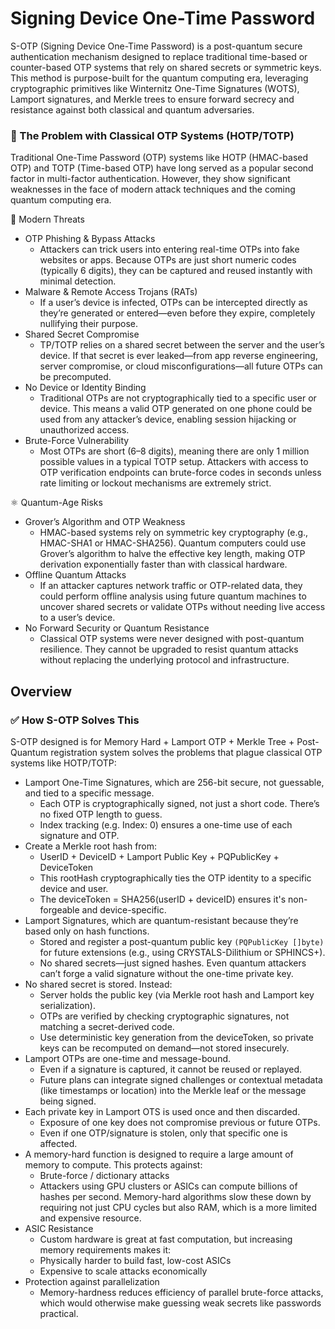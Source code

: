 # Signing Device One-Time Password

S-OTP (Signing Device One-Time Password) is a post-quantum secure authentication mechanism designed to replace traditional time-based or counter-based OTP systems that rely on shared secrets or symmetric keys. This method is purpose-built for the quantum computing era, leveraging cryptographic primitives like Winternitz One-Time Signatures (WOTS), Lamport signatures, and Merkle trees to ensure forward secrecy and resistance against both classical and quantum adversaries.

### 🚨 The Problem with Classical OTP Systems (HOTP/TOTP)
Traditional One-Time Password (OTP) systems like HOTP (HMAC-based OTP) and TOTP (Time-based OTP) have long served as a popular second factor in multi-factor authentication. However, they show significant weaknesses in the face of modern attack techniques and the coming quantum computing era.

🧠 Modern Threats
- OTP Phishing & Bypass Attacks
  - Attackers can trick users into entering real-time OTPs into fake websites or apps. Because OTPs are just short numeric codes (typically 6 digits), they can be captured and reused instantly with minimal detection.
- Malware & Remote Access Trojans (RATs)
  - If a user’s device is infected, OTPs can be intercepted directly as they’re generated or entered—even before they expire, completely nullifying their purpose.
- Shared Secret Compromise
  - TP/TOTP relies on a shared secret between the server and the user’s device. If that secret is ever leaked—from app reverse engineering, server compromise, or cloud misconfigurations—all future OTPs can be precomputed.
-  No Device or Identity Binding
    - Traditional OTPs are not cryptographically tied to a specific user or device. This means a valid OTP generated on one phone could be used from any attacker’s device, enabling session hijacking or unauthorized access.
- Brute-Force Vulnerability
  - Most OTPs are short (6–8 digits), meaning there are only 1 million possible values in a typical TOTP setup. Attackers with access to OTP verification endpoints can brute-force codes in seconds unless rate limiting or lockout mechanisms are extremely strict.

⚛️ Quantum-Age Risks

- Grover’s Algorithm and OTP Weakness
  - HMAC-based systems rely on symmetric key cryptography (e.g., HMAC-SHA1 or HMAC-SHA256). Quantum computers could use Grover’s algorithm to halve the effective key length, making OTP derivation exponentially faster than with classical hardware.
- Offline Quantum Attacks
  - If an attacker captures network traffic or OTP-related data, they could perform offline analysis using future quantum machines to uncover shared secrets or validate OTPs without needing live access to a user’s device.
- No Forward Security or Quantum Resistance
  - Classical OTP systems were never designed with post-quantum resilience. They cannot be upgraded to resist quantum attacks without replacing the underlying protocol and infrastructure.

## Overview

### ✅ How S-OTP Solves This
S-OTP designed is for Memory Hard + Lamport OTP + Merkle Tree + Post-Quantum registration system solves the problems that plague classical OTP systems like HOTP/TOTP:

- Lamport One-Time Signatures, which are 256-bit secure, not guessable, and tied to a specific message.
  - Each OTP is cryptographically signed, not just a short code. There’s no fixed OTP length to guess.
  - Index tracking (e.g. Index: 0) ensures a one-time use of each signature and OTP.
- Create a Merkle root hash from:
  - UserID + DeviceID + Lamport Public Key + PQPublicKey + DeviceToken
  - This rootHash cryptographically ties the OTP identity to a specific device and user.
  - The deviceToken = SHA256(userID + deviceID) ensures it's non-forgeable and device-specific.
- Lamport Signatures, which are quantum-resistant because they’re based only on hash functions.
  - Stored and register a post-quantum public key `(PQPublicKey []byte)` for future extensions (e.g., using CRYSTALS-Dilithium or SPHINCS+).
  - No shared secrets—just signed hashes. Even quantum attackers can’t forge a valid signature without the one-time private key.
- No shared secret is stored. Instead:
  - Server holds the public key (via Merkle root hash and Lamport key serialization).
  - OTPs are verified by checking cryptographic signatures, not matching a secret-derived code.
  - Use deterministic key generation from the deviceToken, so private keys can be recomputed on demand—not stored insecurely.
- Lamport OTPs are one-time and message-bound.
  - Even if a signature is captured, it cannot be reused or replayed.
  - Future plans can integrate signed challenges or contextual metadata (like timestamps or location) into the Merkle leaf or the message being signed.
- Each private key in Lamport OTS is used once and then discarded.
  - Exposure of one key does not compromise previous or future OTPs.
  - Even if one OTP/signature is stolen, only that specific one is affected.
- A memory-hard function is designed to require a large amount of memory to compute. This protects against:
  - Brute-force / dictionary attacks
  - Attackers using GPU clusters or ASICs can compute billions of hashes per second. Memory-hard algorithms slow these down by requiring not just CPU cycles but also RAM, which is a more limited and expensive resource.
- ASIC Resistance
  - Custom hardware is great at fast computation, but increasing memory requirements makes it:
  - Physically harder to build fast, low-cost ASICs
  - Expensive to scale attacks economically
- Protection against parallelization
  - Memory-hardness reduces efficiency of parallel brute-force attacks, which would otherwise make guessing weak secrets like passwords practical.


